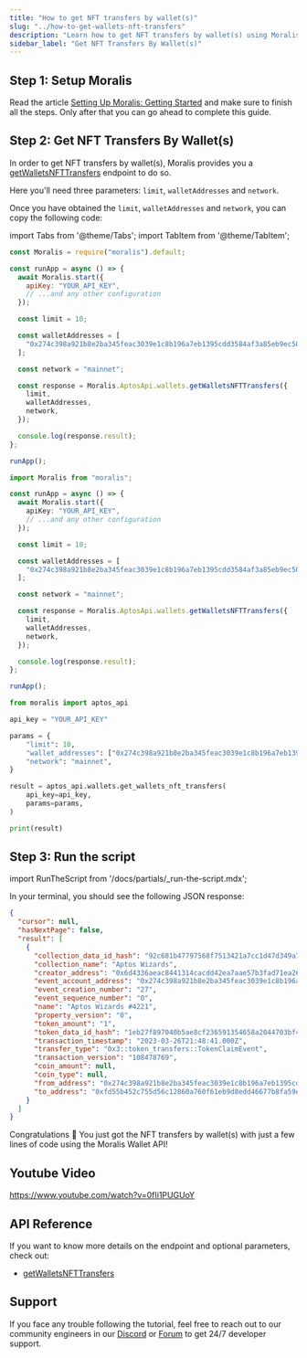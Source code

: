 ```yaml
---
title: "How to get NFT transfers by wallet(s)"
slug: "../how-to-get-wallets-nft-transfers"
description: "Learn how to get NFT transfers by wallet(s) using Moralis Wallet API."
sidebar_label: "Get NFT Transfers By Wallet(s)"
---
```


## Step 1: Setup Moralis

Read the article [Setting Up Moralis: Getting Started](/web3-data-api/aptos/get-your-api-key) and make sure to finish all the steps. Only after that you can go ahead to complete this guide.

## Step 2: Get NFT Transfers By Wallet(s)

In order to get NFT transfers by wallet(s), Moralis provides you a [getWalletsNFTTransfers](/web3-data-api/aptos/reference/get-wallets-nft-transfers) endpoint to do so.

Here you'll need three parameters: `limit`, `walletAddresses` and `network`.

Once you have obtained the `limit`, `walletAddresses` and `network`, you can copy the following code:

import Tabs from '@theme/Tabs';
import TabItem from '@theme/TabItem';

<Tabs groupId="programming-language">
  <TabItem value="javascript" label="index.js (JavaScript)" default>

```javascript index.js
const Moralis = require("moralis").default;

const runApp = async () => {
  await Moralis.start({
    apiKey: "YOUR_API_KEY",
    // ...and any other configuration
  });

  const limit = 10;

  const walletAddresses = [
    "0x274c398a921b8e2ba345feac3039e1c8b196a7eb1395cdd3584af3a85eb9ec50",
  ];

  const network = "mainnet";

  const response = Moralis.AptosApi.wallets.getWalletsNFTTransfers({
    limit,
    walletAddresses,
    network,
  });

  console.log(response.result);
};

runApp();
```

</TabItem>
<TabItem value="typescript" label="index.ts (TypeScript)">

```typescript index.ts
import Moralis from "moralis";

const runApp = async () => {
  await Moralis.start({
    apiKey: "YOUR_API_KEY",
    // ...and any other configuration
  });

  const limit = 10;

  const walletAddresses = [
    "0x274c398a921b8e2ba345feac3039e1c8b196a7eb1395cdd3584af3a85eb9ec50",
  ];

  const network = "mainnet";

  const response = Moralis.AptosApi.wallets.getWalletsNFTTransfers({
    limit,
    walletAddresses,
    network,
  });

  console.log(response.result);
};

runApp();
```

</TabItem>
<TabItem value="python" label="index.py (Python)">

```python index.py
from moralis import aptos_api

api_key = "YOUR_API_KEY"

params = {
    "limit": 10,
    "wallet_addresses": ["0x274c398a921b8e2ba345feac3039e1c8b196a7eb1395cdd3584af3a85eb9ec50"]
    "network": "mainnet",
}

result = aptos_api.wallets.get_wallets_nft_transfers(
    api_key=api_key,
    params=params,
)

print(result)
```

</TabItem>
</Tabs>

## Step 3: Run the script

import RunTheScript from '/docs/partials/\_run-the-script.mdx';

<RunTheScript />

In your terminal, you should see the following JSON response:

```json
{
  "cursor": null,
  "hasNextPage": false,
  "result": [
    {
      "collection_data_id_hash": "92c681b47797568f7513421a7cc1d47d349a71af66cd91794844543ff5430c67",
      "collection_name": "Aptos Wizards",
      "creator_address": "0x6d4336aeac8441314cacdd42ea7aae57b3fad71ea26a00186a23eb8f1fa19ffb",
      "event_account_address": "0x274c398a921b8e2ba345feac3039e1c8b196a7eb1395cdd3584af3a85eb9ec50",
      "event_creation_number": "27",
      "event_sequence_number": "0",
      "name": "Aptos Wizards #4221",
      "property_version": "0",
      "token_amount": "1",
      "token_data_id_hash": "1eb27f897040b5ae8cf236591354658a2044703bf46307687f916651ca317bda",
      "transaction_timestamp": "2023-03-26T21:48:41.000Z",
      "transfer_type": "0x3::token_transfers::TokenClaimEvent",
      "transaction_version": "108478769",
      "coin_amount": null,
      "coin_type": null,
      "from_address": "0x274c398a921b8e2ba345feac3039e1c8b196a7eb1395cdd3584af3a85eb9ec50",
      "to_address": "0xfd55b452c755d56c12860a760f61eb9d8edd46677b8fa59eee905989049620a9"
    }
  ]
}
```

Congratulations 🥳 You just got the NFT transfers by wallet(s) with just a few lines of code using the Moralis Wallet API!

## Youtube Video

https://www.youtube.com/watch?v=0fIi1PUGUoY

## API Reference

If you want to know more details on the endpoint and optional parameters, check out:

- [getWalletsNFTTransfers](/web3-data-api/aptos/reference/get-wallets-nft-transfers)

## Support

If you face any trouble following the tutorial, feel free to reach out to our community engineers in our [Discord](https://moralis.io/discord) or [Forum](https://forum.moralis.io) to get 24/7 developer support.

